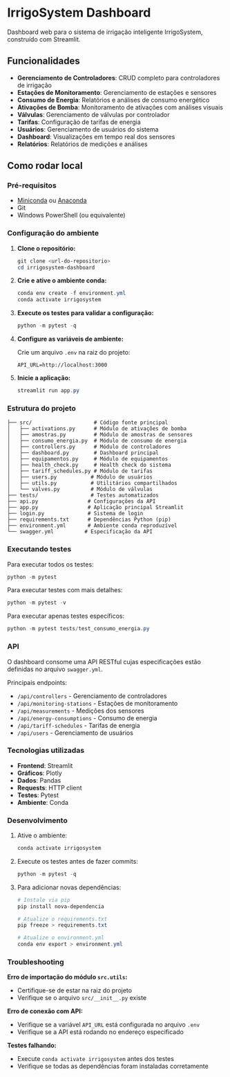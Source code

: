 # IrrigoSystem Dashboard

Dashboard web para o sistema de irrigação inteligente IrrigoSystem, construído com Streamlit.

## Funcionalidades

- **Gerenciamento de Controladores**: CRUD completo para controladores de irrigação
- **Estações de Monitoramento**: Gerenciamento de estações e sensores
- **Consumo de Energia**: Relatórios e análises de consumo energético
- **Ativações de Bomba**: Monitoramento de ativações com análises visuais
- **Válvulas**: Gerenciamento de válvulas por controlador
- **Tarifas**: Configuração de tarifas de energia
- **Usuários**: Gerenciamento de usuários do sistema
- **Dashboard**: Visualizações em tempo real dos sensores
- **Relatórios**: Relatórios de medições e análises

## Como rodar local

### Pré-requisitos

- [Miniconda](https://docs.conda.io/en/latest/miniconda.html) ou [Anaconda](https://www.anaconda.com/)
- Git
- Windows PowerShell (ou equivalente)

### Configuração do ambiente

1. **Clone o repositório:**
   ```powershell
   git clone <url-do-repositorio>
   cd irrigosystem-dashboard
   ```

2. **Crie e ative o ambiente conda:**
   ```powershell
   conda env create -f environment.yml
   conda activate irrigosystem
   ```

3. **Execute os testes para validar a configuração:**
   ```powershell
   python -m pytest -q
   ```

4. **Configure as variáveis de ambiente:**
   
   Crie um arquivo `.env` na raiz do projeto:
   ```env
   API_URL=http://localhost:3000
   ```

5. **Inicie a aplicação:**
   ```powershell
   streamlit run app.py
   ```

### Estrutura do projeto

```
├── src/                    # Código fonte principal
│   ├── activations.py      # Módulo de ativações de bomba
│   ├── amostras.py         # Módulo de amostras de sensores
│   ├── consumo_energia.py  # Módulo de consumo de energia
│   ├── controllers.py      # Módulo de controladores
│   ├── dashboard.py        # Dashboard principal
│   ├── equipamentos.py     # Módulo de equipamentos
│   ├── health_check.py     # Health check do sistema
│   ├── tariff_schedules.py # Módulo de tarifas
│   ├── users.py           # Módulo de usuários
│   ├── utils.py           # Utilitários compartilhados
│   └── valves.py          # Módulo de válvulas
├── tests/                 # Testes automatizados
├── api.py                # Configurações da API
├── app.py                # Aplicação principal Streamlit
├── login.py              # Sistema de login
├── requirements.txt      # Dependências Python (pip)
├── environment.yml       # Ambiente conda reproduzível
└── swagger.yml          # Especificação da API
```

### Executando testes

Para executar todos os testes:
```powershell
python -m pytest
```

Para executar testes com mais detalhes:
```powershell
python -m pytest -v
```

Para executar apenas testes específicos:
```powershell
python -m pytest tests/test_consumo_energia.py
```

### API

O dashboard consome uma API RESTful cujas especificações estão definidas no arquivo `swagger.yml`. 

Principais endpoints:
- `/api/controllers` - Gerenciamento de controladores
- `/api/monitoring-stations` - Estações de monitoramento
- `/api/measurements` - Medições dos sensores
- `/api/energy-consumptions` - Consumo de energia
- `/api/tariff-schedules` - Tarifas de energia
- `/api/users` - Gerenciamento de usuários

### Tecnologias utilizadas

- **Frontend**: Streamlit
- **Gráficos**: Plotly
- **Dados**: Pandas
- **Requests**: HTTP client
- **Testes**: Pytest
- **Ambiente**: Conda

### Desenvolvimento

1. Ative o ambiente:
   ```powershell
   conda activate irrigosystem
   ```

2. Execute os testes antes de fazer commits:
   ```powershell
   python -m pytest -q
   ```

3. Para adicionar novas dependências:
   ```powershell
   # Instale via pip
   pip install nova-dependencia
   
   # Atualize o requirements.txt
   pip freeze > requirements.txt
   
   # Atualize o environment.yml
   conda env export > environment.yml
   ```

### Troubleshooting

**Erro de importação do módulo `src.utils`:**
- Certifique-se de estar na raiz do projeto
- Verifique se o arquivo `src/__init__.py` existe

**Erro de conexão com API:**
- Verifique se a variável `API_URL` está configurada no arquivo `.env`
- Verifique se a API está rodando no endereço especificado

**Testes falhando:**
- Execute `conda activate irrigosystem` antes dos testes
- Verifique se todas as dependências foram instaladas corretamente